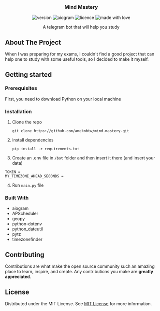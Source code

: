                          
<br/>
<div align="center">

<h3 align="center">Mind Mastery</h3>

 ![version](https://img.shields.io/badge/Project_version-NA-blue)
 ![aiogram](https://img.shields.io/badge/aiogram-3.x-blue)
 ![licence](https://img.shields.io/badge/License-MIT-green)
 ![made with love](https://img.shields.io/badge/Made_with-Love-red)
 
<p align="center">
A telegram bot that will help you study
</p>

</div>

 ## About The Project
When I was preparing for my exams, I couldn't find a good project that can help one to study with some useful tools, so I decided to make it myself.

## Getting started
 ### Prerequisites
First, you need to download Python on your local machine
 
 ### Installation
1. Clone the repo
   ```
   git clone https://github.com/anekobtw/mind-mastery.git
   ```
2. Install dependencies
   ```
   pip install -r requirements.txt
   ```
3. Create an .env file in `/bot` folder and then insert it there (and insert your data)
```
TOKEN = 
MY_TIMEZONE_AHEAD_SECONDS = 
```
4. Run `main.py` file

 ### Built With
- aiogram
- APScheduler
- geopy
- python-dotenv
- python_dateutil
- pytz
- timezonefinder

## Contributing
Contributions are what make the open source community such an amazing place to learn, inspire, and create. Any contributions you make are **greatly appreciated**.

 ## License
Distributed under the MIT License. See [MIT License](https://opensource.org/licenses/MIT) for more information.

